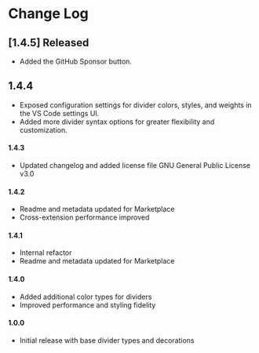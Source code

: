 # Change Log

## [1.4.5] Released

- Added the GitHub Sponsor button.

## 1.4.4

- Exposed configuration settings for divider colors, styles, and weights in the VS Code settings UI.
- Added more divider syntax options for greater flexibility and customization.

#### 1.4.3

- Updated changelog and added license file GNU General Public License v3.0

#### 1.4.2

- Readme and metadata updated for Marketplace
- Cross-extension performance improved

#### 1.4.1

- Internal refactor
- Readme and metadata updated for Marketplace

#### 1.4.0

- Added additional color types for dividers
- Improved performance and styling fidelity

#### 1.0.0

- Initial release with base divider types and decorations

